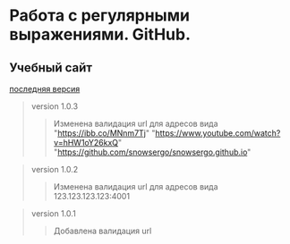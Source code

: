 # Работа с регулярными выражениями. GitHub.
## Учебный сайт
[последняя версия](https://snowsergo.github.io "нажми на ссылку")

> version 1.0.3 
>>  Изменена валидация url для адресов вида "https://ibb.co/MNnm7Tj"  "https://www.youtube.com/watch?v=hHW1oY26kxQ"  "https://github.com/snowsergo/snowsergo.github.io"

> version 1.0.2 
>>  Изменена валидация url для адресов вида 123.123.123.123:4001

> version 1.0.1 
>>  Добавлена валидация url


